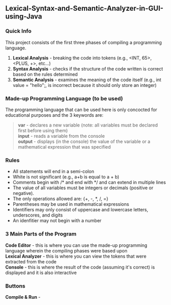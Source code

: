 ## Lexical-Syntax-and-Semantic-Analyzer-in-GUI-using-Java
### Quick Info
This project consists of the first three phases of compiling a programming language.  
1. <b>Lexical Analysis</b> - breaking the code into tokens (e.g., <INT, 65>, <PLUS, +>, etc...)  
2. <b>Syntax Analysis</b> - checks if the structure of the code written is correct based on the rules determined  
3. <b>Semantic Analysis</b> - examines the meaning of the code itself (e.g., int value = "hello";, is incorrect because it should only store an integer)  
### Made-up Programming Language (to be used)
The programming language that can be used here is only concocted for educational purposes and the 3 keywords are:  
> <b>var</b> - declares a new variable (note: all variables must be declared first before using them)  
 <b>input</b> - reads a variable from the console  
 <b>output</b> - displays (in the console) the value of the variable or a mathematical expression that was specified
### Rules
- All statements will end in a semi-colon
- White is not significant (e.g., a+b is equal to a + b)
- Comments begin with /* and end with */ and can extend in multiple lines
- The value of all variables must be integers or decimals (positive or negative).
- The only operations allowed are: {+, -, *, /, =}
- Parentheses may be used in mathematical expressions
- Identifiers may only consist of uppercase and lowercase letters, underscores, and digits
- An idenfitier may not begin with a number
### 3 Main Parts of the Program
<b>Code Editor</b> - this is where you can use the made-up programming language wherein the compiling phases were based upon  
<b>Lexical Analyzer</b> - this is where you can view the tokens that were extracted from the code  
<b>Console</b> - this is where the result of the code (assuming it's correct) is displayed and it is also interactive  
### Buttons
<b>Compile & Run</b> - 
